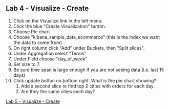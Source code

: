 ## Lab 4 - Visualize - Create
1. Click on the Visualize link in the left menu.
1. Click the blue "Create Visualization" button.
1. Choose Pie chart
1. Choose "kibana_sample_data_ecommerce" (this is the index we want the data to come from)
1. On right column click "Add" under Buckets, then "Split slices".
1. Under Aggregation select "Terms"
1. Under Field choose "day_of_week"
1. Set size to 7.
1. Be sure time span is large enough if you are not seeing data (i.e. last 15 days)
1. Click update button on bottom right.  What is the pie chart showing?
    1. Add a second slice to find top 2 cities with orders for each day.
    1. Are they the same cities each day?
    
[Lab 5 - Visualize - Create](https://github.com/p360-workshop/DevDays-2020/blob/feature/es/Elasticsearch/labs/05-lab.md)